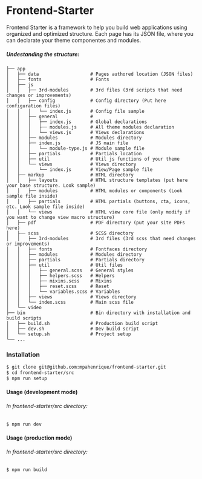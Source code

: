 # Frontend-Starter

Frontend Starter is a framework to help you build web applications using organized and optimized structure. Each page has its JSON file, where you can declarate your theme componentes and modules.

##### Undestanding the structure:


```
├── app
│   ├── data                   # Pages authored location (JSON files)
│   ├── fonts                  # Fonts
│   ├── js
│   │   ├── 3rd-modules        # 3rd files (3rd scripts that need changes or improvements)
│   │   ├── config             # Config directory (Put here configuration files)
│   │   │   └── index.js       # Config file sample
│   │   ├── general            #
│   │   │   ├── index.js       # Global declarations
│   │   │   ├── modules.js     # All theme modules declaration
│   │   │   └── views.js       # Views declarations
│   │   ├── modules            # Modules directory
│   │   ├── index.js           # JS main file
│   │   │   └── module-type.js # Module sample file
│   │   ├── partials           # Partials location
│   │   ├── util               # Util js functions of your theme
│   │   └── views              # Views directory
│   │       └── index.js       # View/Page sample file
│   ├── markup                 # HTML directory
│   │   ├── layouts            # HTML structure templates (put here your base structure. Look sample) 
│   │   ├── modules            # HTML modules or components (Look sample file inside)
│   │   ├── partials           # HTML partials (buttons, cta, icons, etc. Look sample file inside)
│   │   └── views              # HTML view core file (only modify if you want to change view macro structure)
│   ├── pdf                    # PDF directory (put your site PDFs here)
│   ├── scss                   # SCSS directory
│   │   ├── 3rd-modules        # 3rd files (3rd scss that need changes or improvements)
│   │   ├── fonts              # Fontfaces directory
│   │   ├── modules            # Modules directory
│   │   ├── partials           # Partials directory
│   │   ├── util               # Util files
│   │   │   ├── general.scss   # General styles
│   │   │   ├── helpers.scss   # Helpers
│   │   │   ├── mixins.scss    # Mixins
│   │   │   ├── reset.scss     # Reset
│   │   │   └── variables.scss # Variables
│   │   ├── views              # Views directory
│   │   └── index.scss         # Main scss file
│   └── video
├── bin                        # Bin directory with installation and build scripts
│   ├── build.sh               # Production build script
│   ├── dev.sh                 # Dev build script
│   └── setup.sh               # Project setup
└── ...

```

### Installation
```sh
$ git clone git@github.com:mpahenrique/frontend-starter.git
$ cd frontend-starter/src
$ npm run setup
```

#### Usage (development mode)
###### In frontend-starter/src directory:
```sh
$ npm run dev
```

#### Usage (production mode)
###### In frontend-starter/src directory:
```sh
$ npm run build
```